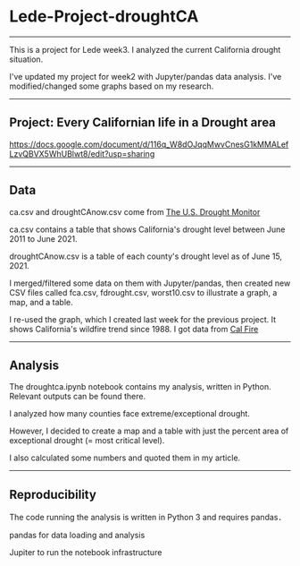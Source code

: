 # Lede-Project-droughtCA
---
This is a project for Lede week3. I analyzed the current California drought situation.

I've updated my project for week2 with Jupyter/pandas data analysis. I've modified/changed some graphs based on my research.


---
## Project: Every Californian life in a Drought area

https://docs.google.com/document/d/116q_W8dOJqqMwvCnesG1kMMALefLzvQBVX5WhUBlwt8/edit?usp=sharing

---
## Data

ca.csv and droughtCAnow.csv come from [The U.S. Drought Monitor](https://droughtmonitor.unl.edu/DmData/DataDownload/ComprehensiveStatistics.aspx)

ca.csv contains a table that shows California's drought level between June 2011 to June 2021.

droughtCAnow.csv is a table of each county's drought level as of June 15, 2021.

I merged/filtered some data on them with Jupyter/pandas, 
then created new CSV files called fca.csv, fdrought.csv, worst10.csv to illustrate a graph, a map, and a table.

I re-used the graph, which I created last week for the previous project. It shows California's wildfire trend since 1988. 
I got data from [Cal Fire](https://www.fire.ca.gov/stats-events/)

---
## Analysis

The droughtca.ipynb notebook contains my analysis, written in Python. Relevant outputs can be found there.

I analyzed how many counties face extreme/exceptional drought.

However, I decided to create a map and a table with just the percent area of exceptional drought (= most critical level).

I also calculated some numbers and quoted them in my article.

---
## Reproducibility

The code running the analysis is written in Python 3 and requires pandas．

pandas for data loading and analysis

Jupiter to run the notebook infrastructure


